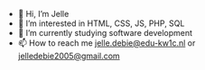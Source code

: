 - 👋 Hi, I’m Jelle
- 👀 I’m interested in HTML, CSS, JS, PHP, SQL
- 🌱 I’m currently studying software development
- 📫 How to reach me jelle.debie@edu-kw1c.nl or jelledebie2005@gmail.com
